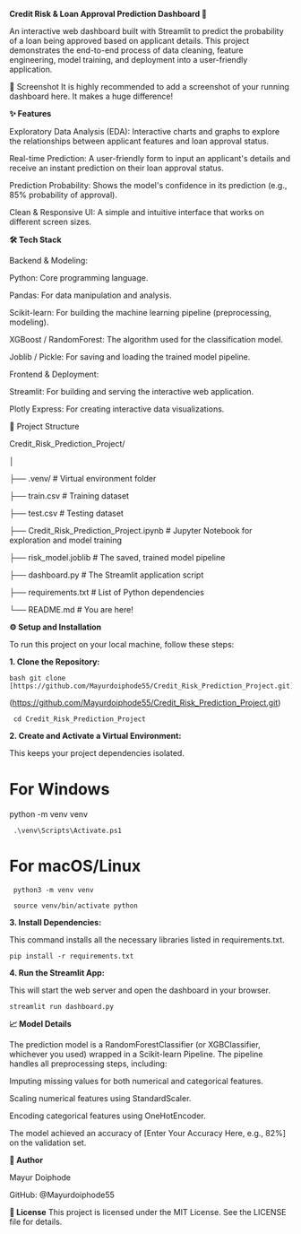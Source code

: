 __Credit Risk & Loan Approval Prediction Dashboard 🏦__

An interactive web dashboard built with Streamlit to predict the probability of a loan being approved based on applicant details. This project demonstrates the end-to-end process of data cleaning, feature engineering, model training, and deployment into a user-friendly application.

📸 Screenshot
It is highly recommended to add a screenshot of your running dashboard here. It makes a huge difference!

__✨ Features__

Exploratory Data Analysis (EDA): Interactive charts and graphs to explore the relationships between applicant features and loan approval status.

Real-time Prediction: A user-friendly form to input an applicant's details and receive an instant prediction on their loan approval status.

Prediction Probability: Shows the model's confidence in its prediction (e.g., 85% probability of approval).

Clean & Responsive UI: A simple and intuitive interface that works on different screen sizes.

__🛠️ Tech Stack__

Backend & Modeling:

Python: Core programming language.

Pandas: For data manipulation and analysis.

Scikit-learn: For building the machine learning pipeline (preprocessing, modeling).

XGBoost / RandomForest: The algorithm used for the classification model.

Joblib / Pickle: For saving and loading the trained model pipeline.

Frontend & Deployment:

Streamlit: For building and serving the interactive web application.

Plotly Express: For creating interactive data visualizations.

📂 Project Structure

Credit_Risk_Prediction_Project/

│

├── .venv/                  # Virtual environment folder

├── train.csv               # Training dataset

├── test.csv                # Testing dataset

├── Credit_Risk_Prediction_Project.ipynb  # Jupyter Notebook for exploration and model training

├── risk_model.joblib       # The saved, trained model pipeline

├── dashboard.py            # The Streamlit application script

├── requirements.txt        # List of Python dependencies

└── README.md               # You are here!

__⚙️ Setup and Installation__

To run this project on your local machine, follow these steps:

__1. Clone the Repository:__

<pre><code>bash git clone [https://github.com/Mayurdoiphode55/Credit_Risk_Prediction_Project.git]</code></pre>

(https://github.com/Mayurdoiphode55/Credit_Risk_Prediction_Project.git)

<pre><code> cd Credit_Risk_Prediction_Project </code></pre>

__2. Create and Activate a Virtual Environment:__

This keeps your project dependencies isolated.

# For Windows

python -m venv venv </code></pre>

<pre><code> .\venv\Scripts\Activate.ps1 </code></pre>

# For macOS/Linux

<pre><code> python3 -m venv venv </code></pre>

<pre><code> source venv/bin/activate python </code></pre>



__3. Install Dependencies:__

This command installs all the necessary libraries listed in requirements.txt.

<pre><code>pip install -r requirements.txt</code></pre>

__4. Run the Streamlit App:__

This will start the web server and open the dashboard in your browser.

<pre><code>streamlit run dashboard.py </code></pre>

__📈 Model Details__

The prediction model is a RandomForestClassifier (or XGBClassifier, whichever you used) wrapped in a Scikit-learn Pipeline. The pipeline handles all preprocessing steps, including:

Imputing missing values for both numerical and categorical features.

Scaling numerical features using StandardScaler.

Encoding categorical features using OneHotEncoder.

The model achieved an accuracy of [Enter Your Accuracy Here, e.g., 82%] on the validation set.

__👤 Author__

Mayur Doiphode

GitHub: @Mayurdoiphode55


__📄 License__
This project is licensed under the MIT License. See the LICENSE file for details.
